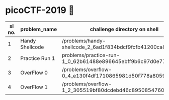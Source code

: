 # picoCTF-2019 :scroll:

sl no. | problem_name | challenge directory on shell
------ | -------------| ----------------------------
1 | Handy Shellcode | /problems/handy-shellcode_2_6ad1f834bdcf9fcfb41200ca8d0f55a6
2 | Practice Run 1 | problems/practice-run-1_0_62b61488e896645ebff9b6c97d0e775e
3 | OverFlow 0 | /problems/overflow-0_4_e130f4df1710865981d50f778a8059f7
4 | OverFlow 1 | /problems/overflow-1_2_305519bf80dcdebd46c8950854760999
